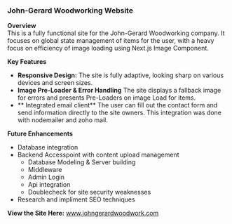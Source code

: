 ### John-Gerard Woodworking Website

**Overview**  
This is a fully functional site for the John-Gerard Woodworking company. It focuses on global state management of items for the user, with a heavy focus on efficiency of image loading using Next.js Image Component.

**Key Features**

- **Responsive Design:** The site is fully adaptive, looking sharp on various devices and screen sizes.
- **Image Pre-Loader & Error Handling** The site displays a fallback image for errors and presents Pre-Loaders on image Load for items.
- ** Integrated email client** The user can fill out the contact form and send information directly to the site owners. This integration was done with nodemailer and zoho mail.

**Future Enhancements**

- Database integration
- Backend Accesspoint with content upload management
  - Database Modeling & Server building
  - Middleware
  - Admin Login
  - Api integration
  - Doublecheck for site security weaknesses
- Research and impliment SEO techniques

**View the Site Here:**
www.johngerardwoodwork.com
